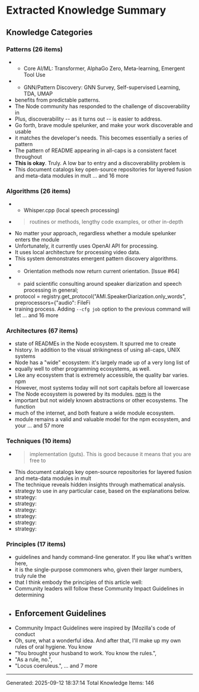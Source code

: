 # Extracted Knowledge Summary

## Knowledge Categories

### Patterns (26 items)
- - Core AI/ML: Transformer, AlphaGo Zero, Meta-learning, Emergent Tool Use
- - GNN/Pattern Discovery: GNN Survey, Self-supervised Learning, TDA, UMAP
- benefits from predictable patterns.
- The Node community has responded to the challenge of discoverability in
- Plus, discoverability -- as it turns out -- is easier to address.
- Go forth, brave module spelunker, and make your work discoverable and usable
- it matches the developer's needs. This becomes essentially a series of pattern
- The pattern of README appearing in all-caps is a consistent facet throughout
- **This is okay**. Truly. A low bar to entry and a discoverability problem is
- This document catalogs key open-source repositories for layered fusion and meta-data modules in mult
... and 16 more

### Algorithms (26 items)
- - Whisper.cpp (local speech processing)
- > routines or methods, lengthy code examples, or other in-depth
- No matter your approach, regardless whether a module spelunker enters the module
- Unfortunately, it currently uses OpenAI API for processing.
- It uses local architecture for processing video data.
- This system demonstrates emergent pattern discovery algorithms.
- - Orientation methods now return current orientation. [Issue #64]
- * paid scientific consulting around speaker diarization and speech processing in general;
- protocol = registry.get_protocol("AMI.SpeakerDiarization.only_words", preprocessors={"audio": FileFi
- training process. Adding `--cfg job` option to the previous command will let
... and 16 more

### Architectures (67 items)
- state of READMEs in the Node ecosystem. It spurred me to create
- history. In addition to the visual strikingness of using all-caps, UNIX systems
- Node has a "wide" ecosystem: it's largely made up of a very long list of
- equally well to other programming ecosystems, as well.
- Like any ecosystem that is extremely accessible, the quality bar varies. npm
- However, most systems today will not sort capitals before all lowercase
- The Node ecosystem is powered by its modules. [npm](https://npmjs.org) is the
- important but not widely known abstractions or other ecosystems. The function
- much of the internet, and both feature a wide module ecosystem.
- module remains a valid and valuable model for the npm ecosystem, and your
... and 57 more

### Techniques (10 items)
- > implementation (guts). This is good because it means that you are free to
- This document catalogs key open-source repositories for layered fusion and meta-data modules in mult
- The technique reveals hidden insights through mathematical analysis.
- strategy to use in any particular case, based on the explanations below.
- strategy:
- strategy:
- strategy:
- strategy:
- strategy:
- strategy:

### Principles (17 items)
- guidelines and handy command-line generator. If you like what's written here,
- it is the single-purpose commoners who, given their larger numbers, truly rule the
- that I think embody the principles of this article well:
- Community leaders will follow these Community Impact Guidelines in determining
- ## Enforcement Guidelines
- Community Impact Guidelines were inspired by [Mozilla's code of conduct
- Oh, sure, what a wonderful idea. And after that, I'll make up my own rules of oral hygiene. You know
- "You brought your husband to work. You know the rules.",
- "As a rule, no.",
- "Locus coeruleus.",
... and 7 more

---
Generated: 2025-09-12 18:37:14
Total Knowledge Items: 146
